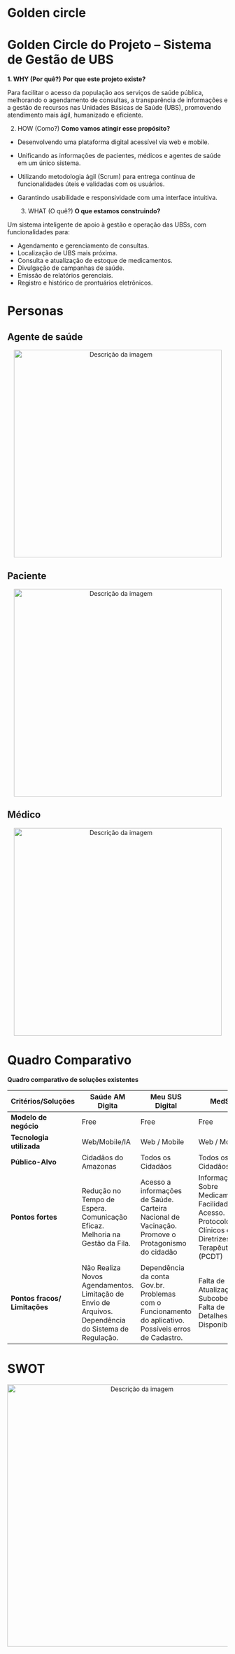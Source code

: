 # Golden circle 

 # Golden Circle do Projeto – Sistema de Gestão de UBS

 **1. WHY (Por quê?)**
 **Por que este projeto existe?**

 Para facilitar o acesso da população aos serviços de saúde pública, melhorando o agendamento de consultas, a transparência de informações e a gestão de recursos nas Unidades Básicas de Saúde (UBS), promovendo atendimento mais ágil, humanizado e eficiente.

 2. HOW (Como?)
**Como vamos atingir esse propósito?**
- Desenvolvendo uma plataforma digital acessível via web e mobile.
- Unificando as informações de pacientes, médicos e agentes de saúde em um único sistema.
- Utilizando metodologia ágil (Scrum) para entrega contínua de funcionalidades úteis e validadas com os usuários.
- Garantindo usabilidade e responsividade com uma interface intuitiva.

  3. WHAT (O quê?)
**O que estamos construindo?**

Um sistema inteligente de apoio à gestão e operação das UBSs, com funcionalidades para:
- Agendamento e gerenciamento de consultas.
- Localização de UBS mais próxima.
- Consulta e atualização de estoque de medicamentos.
- Divulgação de campanhas de saúde.
- Emissão de relatórios gerenciais.
- Registro e histórico de prontuários eletrônicos.

# Personas

## Agente de saúde 

<div align="center">
  <img src="https://github.com/user-attachments/assets/21075bde-803d-49a8-b14f-f263862ebc88" width="475px" alt="Descrição da imagem">
</div>

## Paciente

<div align="center">
  <img src="https://github.com/user-attachments/assets/592bb28f-2079-48b5-92c5-a030d4442826" width="475px" alt="Descrição da imagem">
</div>

## Médico 
<div align="center">
  <img src="https://github.com/user-attachments/assets/f3965271-a2a5-4c49-a293-a4668764d289" width="475px" alt="Descrição da imagem">
</div>

# Quadro Comparativo
**Quadro comparativo de soluções existentes**

| **Critérios/Soluções**          | **Saúde AM Digita** | **Meu SUS Digital** | **MedSUS**       | **Nossa Solução** |
| ------------------------------- | ------------------- | ------------------- | ---------------- | ----------------- |
| **Modelo de negócio**           | Free                | Free                | Free             | Free              |
| **Tecnologia utilizada**        | Web/Mobile/IA       | Web / Mobile        | Web / Mobile     | Web / Mobile      |                 
| **Público-Alvo**                | Cidadãos do Amazonas| Todos os Cidadãos   | Todos os Cidadãos| Jovens / Idosos   |
| **Pontos fortes**               | Redução no Tempo de Espera. Comunicação Eficaz. Melhoria na Gestão da Fila. | Acesso a informações de Saúde. Carteira Nacional de Vacinação. Promove o Protagonismo do cidadão | Informação Sobre Medicamentos. Facilidade de Acesso. Protocolos Clínicos e Diretrizes Terapêuticas (PCDT) | Agendamento de Consulta online. Monitoramento de Medicamentos em Estoque. Localização de UBS Próximas |
| **Pontos fracos/ Limitações**   | Não Realiza Novos Agendamentos. Limitação de Envio de Arquivos. Dependência do Sistema de Regulação. | Dependência da conta Gov.br. Problemas com o Funcionamento do aplicativo. Possíveis erros de Cadastro. | Falta de Atualização. Subcobertura. Falta de Detalhes Sobre Disponibilidade. | Limitação de Agendamento Online. Dificuldade de Acesso à tecnologia. Dependência de internet. |

# SWOT
<div align="center">
  <img src="https://github.com/user-attachments/assets/fe7cde51-6227-47be-b535-1caa740decfd" width="600px" alt="Descrição da imagem">
</div>
